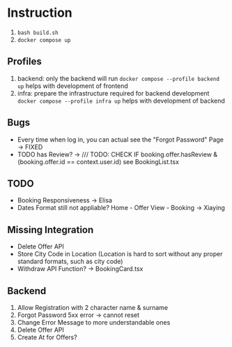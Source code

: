 # Instruction
1. `bash build.sh`
2. `docker compose up` 
## Profiles
1. backend: only the backend will run  `docker compose --profile backend up` helps with development of frontend
2. infra: prepare the infrastructure required for backend development `docker compose --profile infra up` helps with development of backend


## Bugs
- Every time when log in, you can actual see the "Forgot Password" Page -> FIXED
- TODO has Review? ->  /// TODO: CHECK IF booking.offer.hasReview & (booking.offer.id == context.user.id) see BookingList.tsx


## TODO
- Booking Responsiveness -> Elisa
- Dates Format still not appliable? Home - Offer View - Booking -> Xiaying


## Missing Integration
- Delete Offer API 
- Store City Code in Location (Location is hard to sort without any proper standard formats, such as city code)
- Withdraw API Function? -> BookingCard.tsx

## Backend
1. Allow Registration with 2 character name & surname
2. Forgot Password 5xx error -> cannot reset
3. Change Error Message to more understandable ones
4. Delete Offer API
5. Create At for Offers?